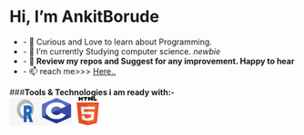 <h1>Hi, <b>I’m AnkitBorude</b></h1>
<ul>
    <li>- 👀  Curious and Love to learn about Programming.</li>
    <li>- 🌱 I’m currently Studying computer science. <i>newbie</i></li>
    <li>- 💞️ <b>Review my repos and Suggest for any improvement. Happy to hear</b> </li>
    <li>- 📫  reach me>>> <a href=mailto:ankitborude250@gmail.com>Here..</a></li>
</ul>
###<b>Tools & Technologies i am ready with:-</b>
<div style="display:flex">
<img align="left" src="https://github.com/AnkitBorude/AnkitBorude/blob/main/R%20language.jpg?raw=true" width="55x" height="50px" alt="R"> 
<img  align="left" src="https://github.com/AnkitBorude/AnkitBorude/blob/main/c.png?raw=true" width="55px" height="50px" alt="C"> 
<img  align="left" src="https://github.com/AnkitBorude/AnkitBorude/blob/main/html%205.png?raw=true" width="55px" height="50px" alt="html5">
</div>
<!---
AnkitBorude/AnkitBorude is a ✨ special ✨ repository because its `README.md` (this file) appears on your GitHub profile.
You can click the Preview link to take a look at your changes.
--->
